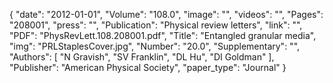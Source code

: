 {
    "date": "2012-01-01",
    "Volume": "108.0",
    "image": "",
    "videos": "",
    "Pages": "208001",
    "press": "",
    "Publication": "Physical review letters",
    "link": "",
    "PDF": "PhysRevLett.108.208001.pdf",
    "Title": "Entangled granular media",
    "img": "PRLStaplesCover.jpg",
    "Number": "20.0",
    "Supplementary": "",
    "Authors": [
        "N Gravish",
        "SV Franklin",
        "DL Hu",
        "DI Goldman"
    ],
    "Publisher": "American Physical Society",
    "paper_type": "Journal"
}